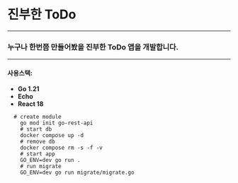 # 진부한 ToDo

---

### 누구나 한번쯤 만들어봤을 진부한 ToDo 앱을 개발합니다.

---

#### 사용스택:

- **Go 1.21**
- **Echo**
- **React 18**

```shell
  # create module
    go mod init go-rest-api
    # start db
    docker compose up -d
    # remove db
    docker compose rm -s -f -v
    # start app
    GO_ENV=dev go run .
    # run migrate
    GO_ENV=dev go run migrate/migrate.go
```
    